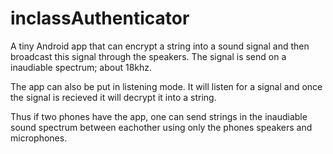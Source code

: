 # inclassAuthenticator
A tiny Android app that can encrypt a string into a sound signal and then broadcast this signal through the speakers. 
The signal is send on a inaudiable spectrum; about 18khz.

The app can also be put in listening mode. It will listen for a signal and once the signal is recieved it will decrypt it into a string.

Thus if two phones have the app, one can send strings in the inaudiable sound spectrum between eachother using only the phones speakers and microphones.